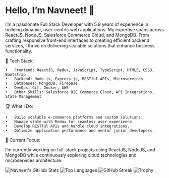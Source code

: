 # Hello, I’m Navneet! 👋

I’m a passionate Full Stack Developer with 5.9 years of experience in building dynamic, user-centric web applications. My expertise spans across ReactJS, NodeJS, Salesforce Commerce Cloud, and MongoDB. From crafting responsive front-end interfaces to creating efficient backend services, I thrive on delivering scalable solutions that enhance business functionality.

🔧 Tech Stack:

	•	Frontend: ReactJS, Redux, JavaScript, TypeScript, HTML5, CSS3, Bootstrap
	•	Backend: Node.js, Express.js, RESTful APIs, Microservices
	•	Databases: MongoDB, Firebase
	•	DevOps: Git, Docker, AWS
	•	Other Skills: Salesforce B2C Commerce Cloud, API Integrations, State Management

🏆 What I Do:

	•	Build scalable e-commerce platforms and custom solutions.
	•	Manage state with Redux for seamless user experience.
	•	Develop RESTful APIs and handle cloud integrations.
	•	Optimize application performance and mentor junior developers.

🚀 Current Focus:

I’m currently working on full-stack projects using ReactJS, NodeJS, and MongoDB while continuously exploring cloud technologies and microservices architecture.

![Navneet's GitHub Stats](https://github-readme-stats.vercel.app/api?username=navneetkr999&show_icons=true&theme=radical)
![Top Languages](https://github-readme-stats.vercel.app/api/top-langs/?username=navneetkr999&layout=compact&theme=radical)
![GitHub Streak](https://github-readme-streak-stats.herokuapp.com/?user=navneetkr999&theme=dark)
![Trophy](https://github-profile-trophy.vercel.app/?username=your-github-username)
